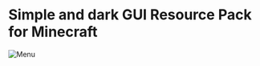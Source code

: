 # Simple and dark GUI Resource Pack for Minecraft
![Menu](https://github.com/Nesewebel/simple-dark/blob/master/readme-images/image.png?raw=true)
